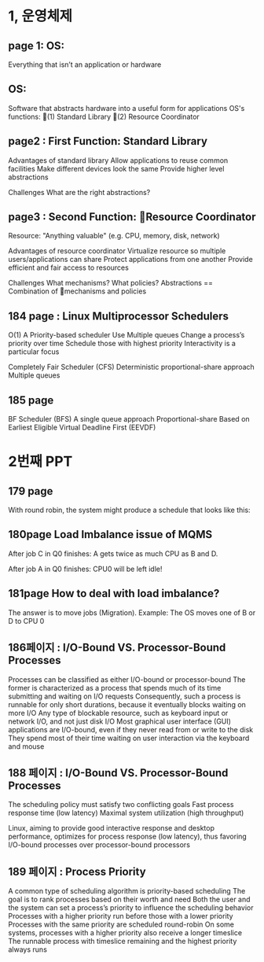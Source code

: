 # 1, 운영체제
## page 1: OS:
Everything that isn’t an application or hardware
## OS:
Software that abstracts hardware into a useful form for applications
OS's functions: (1) Standard Library (2) Resource Coordinator

## page2 : First Function: Standard Library
Advantages of standard library
Allow applications to reuse common facilities
Make different devices look the same
Provide higher level abstractions




Challenges
What are the right abstractions?



## page3 : Second Function: Resource Coordinator
Resource: "Anything valuable" 
(e.g. CPU, memory, disk, network)

Advantages of resource coordinator
Virtualize resource so multiple users/applications can share
Protect applications from one another
Provide efficient and fair access to resources

Challenges
What mechanisms?
What policies?
Abstractions == Combination of mechanisms and policies


## 184 page : Linux Multiprocessor Schedulers
O(1)
A Priority-based scheduler
Use Multiple queues
Change a process’s priority over time
Schedule those with highest priority
Interactivity is a particular focus

Completely Fair Scheduler (CFS)
Deterministic proportional-share approach
Multiple queues


## 185 page
BF Scheduler (BFS)
A single queue approach
Proportional-share
Based on Earliest Eligible Virtual Deadline First (EEVDF)



# 2번째 PPT

## 179 page
With round robin, the system might produce a schedule that looks like this:

## 180page Load Imbalance issue of MQMS
After job C in Q0 finishes:
A gets twice as much CPU as B and D.

After job A in Q0 finishes:
CPU0 will be left idle!


## 181page How to deal with load imbalance?
The answer is to move jobs (Migration).
Example:
The OS moves one of B or D to CPU 0



## 186페이지 : I/O-Bound VS. Processor-Bound Processes
Processes can be classified as either I/O-bound or processor-bound 
The former is characterized as a process that spends much of its time submitting and waiting on I/O requests
Consequently, such a process is runnable for only short durations, because it eventually blocks waiting on more I/O
Any type of blockable resource, such as keyboard input or network I/O, and not just disk I/O
Most graphical user interface (GUI) applications are I/O-bound, even if they never read from or write to the disk
They spend most of their time waiting on user interaction via the keyboard and mouse

## 188 페이지 : I/O-Bound VS. Processor-Bound Processes
The scheduling policy must satisfy two conflicting goals
Fast process response time (low latency)
Maximal system utilization (high throughput)

Linux, aiming to provide good interactive response and desktop performance,
optimizes for process response (low latency), thus favoring I/O-bound processes over processor-bound processors

## 189 페이지 : Process Priority
A common type of scheduling algorithm is priority-based scheduling
The goal is to rank processes based on their worth and need
Both the user and the system can set a process’s priority to influence the scheduling behavior
Processes with a higher priority run before those with a lower priority
Processes with the same priority are scheduled round-robin
On some systems, processes with a higher priority also receive a longer timeslice
The runnable process with timeslice remaining and the highest priority always runs


